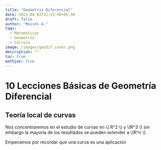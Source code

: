 ```yaml
---
title: "Geometría Diferencial"
date: 2021-04-03T22:53:58+05:30
draft: false
author: "Moisés A."
tags:
  - Matemáticas
  - Geometría
  - Cálculo
image: /images/geodif_cover.png
description: ""
toc: true
mathjax: True
---
```

# 10 Lecciones Básicas de Geometría Diferencial

## Teoría local de curvas
Nos concentraremos en el estudio de curvas en \\( R^2 \\) y  \\(R^3 \\) sin embargo la mayoría de los resultados se pueden extender a \\(R^n \\).

Empecemos por recordar que una curva es una aplicación 

